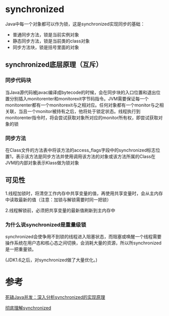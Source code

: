 # synchronized

Java中每一个对象都可以作为锁，这是synchronized实现同步的基础：

* 普通同步方法，锁是当前实例对象
* 静态同步方法，锁是当前类的class对象
* 同步方法块，锁是括号里面的对象

## synchronized底层原理（互斥）
### 同步代码块
当Java源代码被javac编译成bytecode的时候，会在同步块的入口位置和退出位置分别插入monitorenter和monitorexit字节码指令。JVM需要保证每一个monitorenter都有一个monitorexit与之相对应。任何对象都有一个monitor与之相关联，当且一个monitor被持有之后，他将处于锁定状态。线程执行到monitorenter指令时，将会尝试获取对象所对应的monitor所有权，即尝试获取对象的锁

### 同步方法
在Class文件的方法表中将该方法的access_flags字段中的synchronized标志位置1，表示该方法是同步方法并使用调用该方法的对象或该方法所属的Class在JVM的内部对象表示Klass做为锁对象

## 可见性
1.线程加锁时，将清空工作内存中共享变量的值，再使用共享变量时，会从主内存中读取最新的值（注意：加锁与解锁需要时同一把锁）

2.线程解锁前，必须把共享变量的最新值刷新到主内存中


### 为什么说synchronized是重量级锁
synchronized会使争用不到锁的线程进入阻塞状态，而阻塞或唤醒一个线程需要操作系统在用户态和核心态之间切换，会消耗大量的资源，所以所synchronized是一把重量锁。

(JDK1.6之后，对synchronized做了大量优化。)

# 参考
[死磕Java并发：深入分析synchronized的实现原理](http://www.importnew.com/23511.html)

[彻底理解synchronized](https://juejin.im/post/5ae6dc04f265da0ba351d3ff#heading-0)
